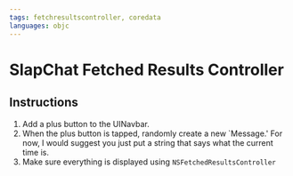```yaml
---
tags: fetchresultscontroller, coredata
languages: objc
---
```


# SlapChat Fetched Results Controller

## Instructions

1. Add a plus button to the UINavbar.
2. When the plus button is tapped, randomly create a new `Message.' For now, I would suggest you just put a string that says what the current time is.
3. Make sure everything is displayed using `NSFetchedResultsController`
